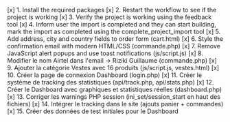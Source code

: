 [x] 1. Install the required packages
[x] 2. Restart the workflow to see if the project is working
[x] 3. Verify the project is working using the feedback tool
[x] 4. Inform user the import is completed and they can start building, mark the import as completed using the complete_project_import tool
[x] 5. Add address, city and country fields to order form (cart.html)
[x] 6. Style the confirmation email with modern HTML/CSS (commande.php)
[x] 7. Remove JavaScript alert popups and use toast notifications (js/script.js)
[x] 8. Modifier le nom Airtel dans l'email → Riziki Guillaume (commande.php)
[x] 9. Ajouter la catégorie Vestes avec 16 produits (js/script.js, vestes.html)
[x] 10. Créer la page de connexion Dashboard (login.php)
[x] 11. Créer le système de tracking des statistiques (api/track.php, api/stats.php)
[x] 12. Créer le Dashboard avec graphiques et statistiques réelles (dashboard.php)
[x] 13. Corriger les warnings PHP session (ini_set/session_start en haut des fichiers)
[x] 14. Intégrer le tracking dans le site (ajouts panier + commandes)
[x] 15. Créer des données de test initiales pour le Dashboard